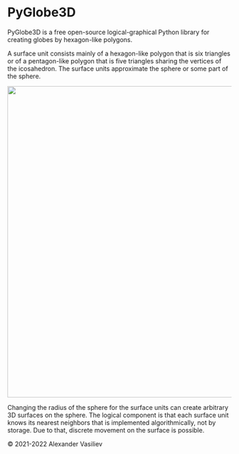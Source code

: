 # PyGlobe3D
PyGlobe3D is a free open-source logical-graphical Python library for creating globes by hexagon-like polygons.

A surface unit consists mainly of a hexagon-like polygon that is six triangles or of a pentagon-like polygon that is five triangles sharing the vertices of the icosahedron. The surface units approximate the sphere or some part of the sphere. 

<img src="https://user-images.githubusercontent.com/85578981/127783633-d5dc5e1b-57e8-426b-ae48-cb57790e715e.png" data-canonical-src="https://user-images.githubusercontent.com/85578981/127783633-d5dc5e1b-57e8-426b-ae48-cb57790e715e.png" width="700"/>

Changing the radius of the sphere for the surface units can create arbitrary 3D surfaces on the sphere. The logical component is that each surface unit knows its nearest neighbors that is implemented algorithmically, not by storage. Due to that, discrete movement on the surface is possible.

© 2021-2022 Alexander Vasiliev

